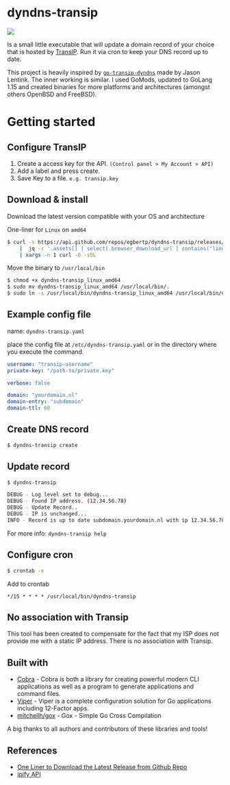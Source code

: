 # dyndns-transip

[![](https://travis-ci.org/egbertp/dyndns-transip.svg?branch=master)](https://travis-ci.org/github/egbertp/dyndns-transip)


Is a small little executable that will update a domain record of your choice that is hosted by [TransIP](https://www.transip.nl/). Run it via cron to keep your DNS record up to date.

This project is heavily inspired by [`go-transip-dyndns`](https://github.com/jlentink/go-transip-dyndns) made by Jason Lentink. The inner working is similar. I used GoMods, updated to GoLang 1.15 and created binaries for more platforms and architectures (amongst others OpenBSD and FreeBSD).

# Getting started 

## Configure TransIP

1. Create a access key for the API. `(Control panel > My Account > API)`
2. Add a label and press create.
3. Save Key to a file. `e.g. transip.key`

## Download & install

Download the latest version compatible with your OS and architecture

One-liner for `Linux` on `amd64`
```sh
$ curl -s https://api.github.com/repos/egbertp/dyndns-transip/releases/latest \
    |  jq -r '.assets[] | select(.browser_download_url | contains("linux_amd64")) | .browser_download_url' \
    | xargs -n 1 curl -O -sSL
```

Move the binary to `/usr/local/bin`
```sh
$ chmod +x dyndns-transip_linux_amd64
$ sudo mv dyndns-transip_linux_amd64 /usr/local/bin/.
$ sudo ln -s /usr/local/bin/dyndns-transip_linux_amd64 /usr/local/bin/dyndns-transip
```

## Example config file

name: `dyndns-transip.yaml`

place the config file at `/etc/dyndns-transip.yaml` or in the directory where you execute the command.

```yaml
username: "transip-username"
private-key: "/path-to/private.key"

verbose: false

domain: "yourdomain.nl"
domain-entry: "subdomain"
domain-ttl: 60
```

## Create DNS record

```sh
$ dyndns-transip create
```

## Update record

```sh
$ dyndns-transip

DEBUG - Log level set to debug...
DEBUG - Found IP address. (12.34.56.78)
DEBUG - Update Record..
DEBUG - IP is unchanged...
INFO - Record is up to date subdomain.yourdomain.nl with ip 12.34.56.78.
```

For more info: `dyndns-transip help`

## Configure cron

```sh
$ crontab -e
```

Add to crontab
```
*/15 * * * * /usr/local/bin/dyndns-transip
```

## No association with Transip

This tool has been created to compensate for the fact that my ISP does not provide me with a static IP address. There is no association with Transip.

## Built with

* [Cobra](https://github.com/spf13/cobra) - Cobra is both a library for creating powerful modern CLI applications as well as a program to generate applications and command files.
* [Viper](https://github.com/spf13/viper) - Viper is a complete configuration solution for Go applications including 12-Factor apps.
* [mitchellh/gox](github.com/mitchellh/gox) - Gox - Simple Go Cross Compilation

A big thanks to all authors and contributors of these libraries and tools!

## References

* [One Liner to Download the Latest Release from Github Repo](https://gist.github.com/steinwaywhw/a4cd19cda655b8249d908261a62687f8)
* [ipify API](https://www.ipify.org/)